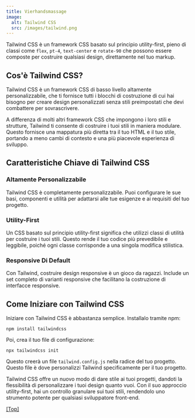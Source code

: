 ```yaml
---
title: Vierhandsmassage
image:
  alt: Tailwind CSS
  src: /images/tailwind.png
---
```

Tailwind CSS è un framework CSS basato sul principio utility-first, pieno di classi come `flex`, `pt-4`, `text-center` e `rotate-90` che possono essere composte per costruire qualsiasi design, direttamente nel tuo markup.

## Cos'è Tailwind CSS?

Tailwind CSS è un framework CSS di basso livello altamente personalizzabile, che ti fornisce tutti i blocchi di costruzione di cui hai bisogno per creare design personalizzati senza stili preimpostati che devi combattere per sovrascrivere.

A differenza di molti altri framework CSS che impongono i loro stili e strutture, Tailwind ti consente di costruire i tuoi stili in maniera modulare. Questo fornisce una mappatura più diretta tra il tuo HTML e il tuo stile, portando a meno cambi di contesto e una più piacevole esperienza di sviluppo.

## Caratteristiche Chiave di Tailwind CSS

### Altamente Personalizzabile

Tailwind CSS è completamente personalizzabile. Puoi configurare le sue basi, componenti e utilità per adattarsi alle tue esigenze e ai requisiti del tuo progetto.

### Utility-First

Un CSS basato sul principio utility-first significa che utilizzi classi di utilità per costruire i tuoi stili. Questo rende il tuo codice più prevedibile e leggibile, poiché ogni classe corrisponde a una singola modifica stilistica.

### Responsive Di Default

Con Tailwind, costruire design responsive è un gioco da ragazzi. Include un set completo di varianti responsive che facilitano la costruzione di interfacce responsive.

## Come Iniziare con Tailwind CSS

Iniziare con Tailwind CSS è abbastanza semplice. Installalo tramite npm:

```shell
npm install tailwindcss
```

Poi, crea il tuo file di configurazione:

```shell
npx tailwindcss init
```

Questo creerà un file `tailwind.config.js` nella radice del tuo progetto. Questo file è dove personalizzi Tailwind specificamente per il tuo progetto.

Tailwind CSS offre un nuovo modo di dare stile ai tuoi progetti, dandoti la flessibilità di personalizzare i tuoi design quanto vuoi. Con il suo approccio utility-first, hai un controllo granulare sui tuoi stili, rendendolo uno strumento potente per qualsiasi sviluppatore front-end.

<a href="#top">[Top]</a>
